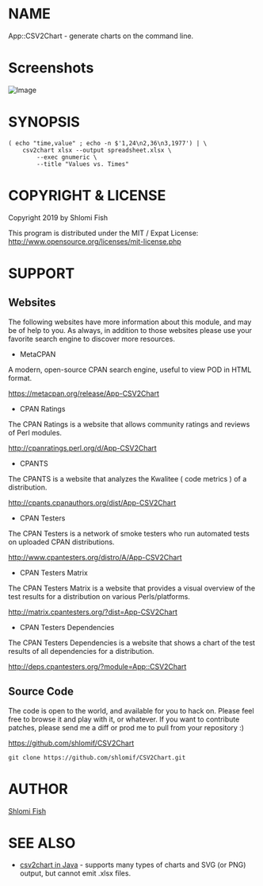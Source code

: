 # NAME

App::CSV2Chart - generate charts on the command line.

# Screenshots

![Image](./screenshots/csv2chart-2019-05-28.webp)

# SYNOPSIS

    ( echo "time,value" ; echo -n $'1,24\n2,36\n3,1977') | \
        csv2chart xlsx --output spreadsheet.xlsx \
            --exec gnumeric \
            --title "Values vs. Times"

# COPYRIGHT & LICENSE

Copyright 2019 by Shlomi Fish

This program is distributed under the MIT / Expat License:
http://www.opensource.org/licenses/mit-license.php

# SUPPORT

## Websites

The following websites have more information about this module, and may be of help to you. As always,
in addition to those websites please use your favorite search engine to discover more resources.

- MetaCPAN

A modern, open-source CPAN search engine, useful to view POD in HTML format.

https://metacpan.org/release/App-CSV2Chart

- CPAN Ratings

The CPAN Ratings is a website that allows community ratings and reviews of Perl modules.

http://cpanratings.perl.org/d/App-CSV2Chart

- CPANTS

The CPANTS is a website that analyzes the Kwalitee ( code metrics ) of a distribution.

http://cpants.cpanauthors.org/dist/App-CSV2Chart

- CPAN Testers

The CPAN Testers is a network of smoke testers who run automated tests on uploaded CPAN distributions.

http://www.cpantesters.org/distro/A/App-CSV2Chart

- CPAN Testers Matrix

The CPAN Testers Matrix is a website that provides a visual overview of the test results for a distribution on various Perls/platforms.

http://matrix.cpantesters.org/?dist=App-CSV2Chart

- CPAN Testers Dependencies

The CPAN Testers Dependencies is a website that shows a chart of the test results of all dependencies for a distribution.

http://deps.cpantesters.org/?module=App::CSV2Chart

## Source Code

The code is open to the world, and available for you to hack on. Please feel free to browse it and play
with it, or whatever. If you want to contribute patches, please send me a diff or prod me to pull
from your repository :)

https://github.com/shlomif/CSV2Chart

    git clone https://github.com/shlomif/CSV2Chart.git

# AUTHOR

[Shlomi Fish](https://www.shlomifish.org/)

# SEE ALSO

- [csv2chart in Java](https://github.com/eobermuhlner/csv2chart) - supports many types of charts and SVG (or PNG) output, but cannot emit .xlsx files.
